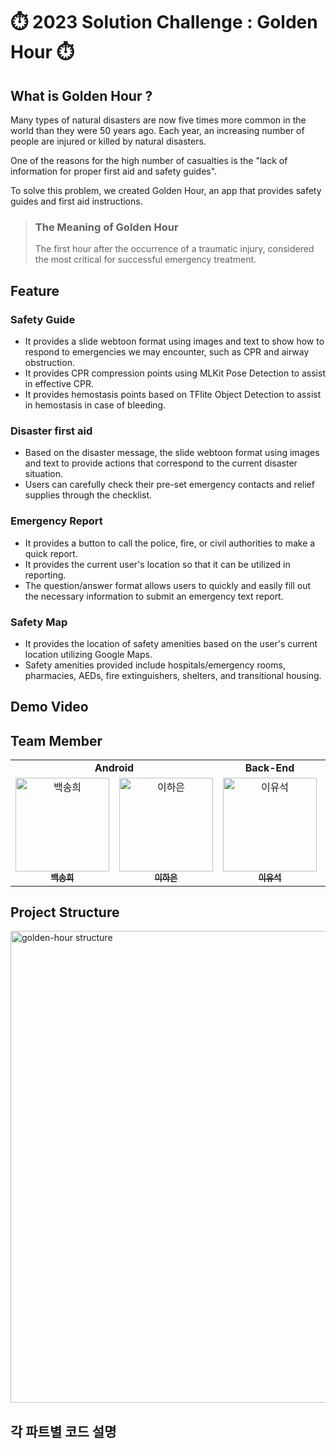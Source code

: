 # ⏱️️ 2023 Solution Challenge : Golden Hour ⏱️

## What is Golden Hour ?
Many types of natural disasters are now five times more common in the world than they were 50 years ago. Each year, an increasing number of people are injured or killed by natural disasters.

One of the reasons for the high number of casualties is the "lack of information for proper first aid and safety guides".

To solve this problem, we created Golden Hour, an app that provides safety guides and first aid instructions.
> ### The Meaning of Golden Hour
> The first hour after the occurrence of a traumatic injury, considered the most critical for successful emergency treatment.

## Feature
### Safety Guide
- It provides a slide webtoon format using images and text to show how to respond to emergencies we may encounter, such as CPR and airway obstruction. 
- It provides CPR compression points using MLKit Pose Detection to assist in effective CPR.
- It provides hemostasis points based on TFlite Object Detection to assist in hemostasis in case of bleeding.

### Disaster first aid
- Based on the disaster message, the slide webtoon format using images and text to provide actions that correspond to the current disaster situation.
- Users can carefully check their pre-set emergency contacts and relief supplies through the checklist.

### Emergency Report
- It provides a button to call the police, fire, or civil authorities to make a quick report.
- It provides the current user's location so that it can be utilized in reporting.
- The question/answer format allows users to quickly and easily fill out the necessary information to submit an emergency text report.

### Safety Map
- It provides the location of safety amenities based on the user's current location utilizing Google Maps. 
- Safety amenities provided include hospitals/emergency rooms, pharmacies, AEDs, fire extinguishers, shelters, and transitional housing.

## Demo Video

## Team Member
<table algin="center">
   <tr>
      <td colspan="2" align="center"><strong>Android</strong></td>
      <td colspan="1" align="center"><strong>Back-End</strong></td>
      <td colspan="1" align="center"><strong>ML</strong></td>
   </tr>
  <tr>
     <td align="center">
        <a href="https://github.com/100SongH"><img src="https://avatars.githubusercontent.com/u/88391162?v=4" width="150px" alt="백송희"/><br /><sub><b>백송희</b></sub></a>
     </td>
    <td align="center">
    <a href="https://github.com/leeeha"><img src="https://avatars.githubusercontent.com/u/68090939?v=4" width="150px;" alt="이하은"/><br /><sub><b>이하은</b></sub></a><br />
    </td>
     <td align="center">
        <a href="https://github.com/yuseogi0218"><img src="https://avatars.githubusercontent.com/u/64399505?v=4" width="150px" alt="이유석"/><br /><sub><b>이유석</b></sub></a>
     </td>
     <td align="center">
        <a href="https://github.com/jwyeeh-dev"><img src="https://avatars.githubusercontent.com/u/99489807?v=4" width="150px" alt="황재영"/><br /><sub><b>황재영</b></sub></a>
  <tr>
</table> 


## Project Structure
<img width="755" alt="golden-hour structure" src="https://user-images.githubusercontent.com/64399505/228250494-3c6ecca2-e35f-4a83-99c9-5ad0ba452dc3.png">


## 각 파트별 코드 설명
